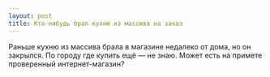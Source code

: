 ```yaml
---
layout: post 
title: Кто-нибудь брал кухню из массива на заказ 
--- 
```

Раньше кухню из массива брала в магазине недалеко от дома, но он закрылся. По городу где купить ещё — не знаю. Может есть на примете проверенный интернет-магазин?